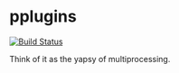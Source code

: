 pplugins
========
[![Build Status](https://travis-ci.org/JohnMaguire/pplugins.svg?branch=master)](https://travis-ci.org/JohnMaguire/pplugins)

Think of it as the yapsy of multiprocessing.
